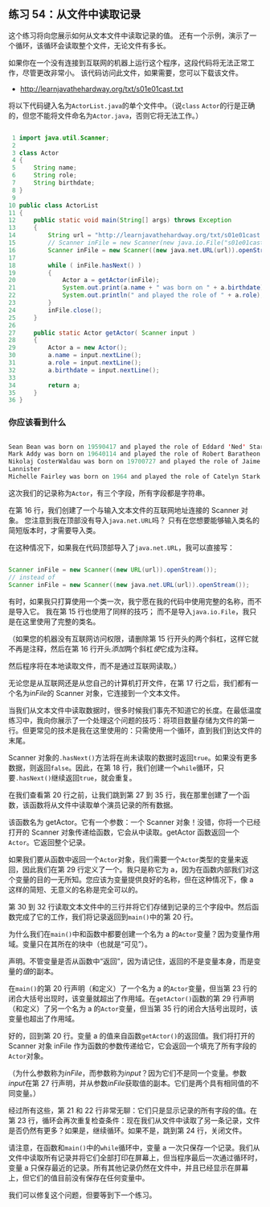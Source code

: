 ## 练习 54：从文件中读取记录

这个练习将向您展示如何从文本文件中读取记录的值。 还有一个示例，演示了一个循环，该循环会读取整个文件，无论文件有多长。

如果你在一个没有连接到互联网的机器上运行这个程序，这段代码将无法正常工作，尽管更改非常小。 该代码访问此文件，如果需要，您可以下载该文件。

+   http://learnjavathehardway.org/txt/s01e01­cast.txt

将以下代码键入名为`ActorList.java`的单个文件中。（说`class` `Actor`的行是正确的，但您不能将文件命名为`Actor.java`，否则它将无法工作。）

```java

 1 import java.util.Scanner;
 2 
 3 class Actor
 4 {
 5     String name;
 6     String role;
 7     String birthdate;
 8 }
 9 
10 public class ActorList
11 {
12     public static void main(String[] args) throws Exception
13     {
14         String url = "http://learnjavathehardway.org/txt/s01e01­cast.txt";
15         // Scanner inFile = new Scanner(new java.io.File("s01e01­cast.txt"));
16         Scanner inFile = new Scanner((new java.net.URL(url)).openStream());
17 
18         while ( inFile.hasNext() )
19         {
20             Actor a = getActor(inFile);
21             System.out.print(a.name + " was born on " + a.birthdate);
22             System.out.println(" and played the role of " + a.role);
23         }
24         inFile.close();
25     }
26 
27     public static Actor getActor( Scanner input )
28     {
29         Actor a = new Actor();
30         a.name = input.nextLine();
31         a.role = input.nextLine();
32         a.birthdate = input.nextLine();
33 
34         return a;
35     }
36 }
```



### 你应该看到什么

```java

Sean Bean was born on 1959­04­17 and played the role of Eddard 'Ned' Stark
Mark Addy was born on 1964­01­14 and played the role of Robert Baratheon
Nikolaj Coster­Waldau was born on 1970­07­27 and played the role of Jaime 
Lannister
Michelle Fairley was born on 1964 and played the role of Catelyn Stark

```

这次我们的记录称为`Actor`，有三个字段，所有字段都是字符串。

在第 16 行，我们创建了一个与输入文本文件的互联网地址连接的 Scanner 对象。 您注意到我在顶部没有导入`java.net.URL`吗？ 只有在您想要能够输入类名的简短版本时，才需要导入类。

在这种情况下，如果我在代码顶部导入了`java.net.URL`，我可以直接写：

```java

Scanner inFile = new Scanner((new URL(url)).openStream());
// instead of
Scanner inFile = new Scanner((new java.net.URL(url)).openStream());
```

有时，如果我只打算使用一个类一次，我宁愿在我的代码中使用完整的名称，而不是导入它。 我在第 15 行也使用了同样的技巧； 而不是导入`java.io.File`，我只是在这里使用了完整的类名。

（如果您的机器没有互联网访问权限，请删除第 15 行开头的两个斜杠，这样它就不再是注释，然后在第 16 行开头*添加*两个斜杠*使*它成为注释。

然后程序将在本地读取文件，而不是通过互联网读取。）

无论您是从互联网还是从您自己的计算机打开文件，在第 17 行之后，我们都有一个名为*inFile*的 Scanner 对象，它连接到一个文本文件。

当我们从文本文件中读取数据时，很多时候我们事先不知道它的长度。在最低温度练习中，我向你展示了一个处理这个问题的技巧：将项目数量存储为文件的第一行。但更常见的技术是我在这里使用的：只需使用一个循环，直到我们到达文件的末尾。

Scanner 对象的`.hasNext()`方法将在尚未读取的数据时返回`true`。如果没有更多数据，则返回`false`。因此，在第 18 行，我们创建一个`while`循环，只要`.hasNext()`继续返回`true`，就会重复。

在我们查看第 20 行之前，让我们跳到第 27 到 35 行，我在那里创建了一个函数，该函数将从文件中读取单个演员记录的所有数据。

该函数名为 getActor。它有一个参数：一个 Scanner 对象！没错，你将一个已经打开的 Scanner 对象传递给函数，它会从中读取。getActor 函数返回一个`Actor`。它返回整个记录。

如果我们要从函数中返回一个`Actor`对象，我们需要一个`Actor`类型的变量来返回，因此我们在第 29 行定义了一个。我只是称它为 a，因为在函数内部我们对这个变量的目的一无所知。您应该为变量提供良好的名称，但在这种情况下，像 a 这样的简短、无意义的名称是完全可以的。

第 30 到 32 行读取文本文件中的三行并将它们存储到记录的三个字段中。然后函数完成了它的工作，我们将记录返回到`main()`中的第 20 行。

为什么我们在`main()`中和函数中都要创建一个名为 a 的`Actor`变量？因为变量作用域。变量只在其所在的块中（也就是“可见”）。

声明。不管变量是否从函数中“返回”，因为请记住，返回的不是变量本身，而是变量的*值*的副本。

在`main()`的第 20 行声明（和定义）了一个名为 a 的`Actor`变量，但当第 23 行的闭合大括号出现时，该变量就超出了作用域。在`getActor()`函数的第 29 行声明（和定义）了另一个名为 a 的`Actor`变量，但当第 35 行的闭合大括号出现时，该变量也超出了作用域。

好的，回到第 20 行。变量 a 的值来自函数`getActor()`的返回值。我们将打开的 Scanner 对象 inFile 作为函数的参数传递给它，它会返回一个填充了所有字段的`Actor`对象。

（为什么参数称为*inFile*，而参数称为*input*？因为它们不是同一个变量。参数*input*在第 27 行声明，并从参数*inFile*获取值的副本。它们是两个具有相同值的不同变量。）

经过所有这些，第 21 和 22 行非常无聊：它们只是显示记录的所有字段的值。在第 23 行，循环会再次重复检查条件：现在我们从文件中读取了另一条记录，文件是否仍然有更多？如果是，继续循环。如果不是，跳到第 24 行，关闭文件。

请注意，在函数和`main()`中的`while`循环中，变量 a 一次只保存一个记录。我们从文件中读取所有记录并将它们全部打印在屏幕上，但当程序最后一次通过循环时，变量 a 只保存最近的记录。所有其他记录仍然在文件中，并且已经显示在屏幕上，但它们的值目前没有保存在任何变量中。

我们可以修复这个问题，但要等到下一个练习。

